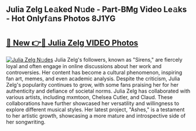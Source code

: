 ## Julia Zelg Le𝚊ked N𝚞de - Part-BMg Video Le𝚊ks - Hot Onlyf𝚊ns Photos 8J1YG

# <h2><a href="http://ab80667.deff.icu/?id=Julia+Zelg">🔗 New 👉🔴 Julia Zelg VIDEO Photos</a></h2>

[![Julia Zelg N𝚞des](https://i.imgur.com/rIISA9y.gif)](http://ab80667.deff.icu/?id=Julia+Zelg)
Julia Zelg's followers, known as "Sirens," are fiercely loyal and often engage in online discussions about her work and controversies. Her content has become a cultural phenomenon, inspiring fan art, memes, and even academic analysis. Despite the criticism, Julia Zelg's popularity continues to grow, with some fans praising her for her authenticity and defiance of societal norms. Julia Zelg has collaborated with various artists, including mxmtoon, Chelsea Cutler, and Claud. These collaborations have further showcased her versatility and willingness to explore different musical styles. Her latest project, "Ashes," is a testament to her artistic growth, showcasing a more mature and introspective side of her songwriting.
